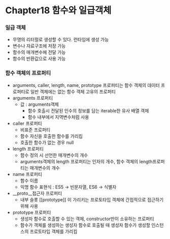 # Chapter18 함수와 일급객체

### 일급 객체

- 무명의 리터럴로 생성할 수 있다. 런타임에 생성 가능
- 변수나 자료구조에 저장 가능
- 함수의 매개변수에 전달 가능
- 함수의 반환값으로 사용 가능

### 함수 객체의 프로퍼티

- arguments, caller, length, name, prototype 프로퍼티는 함수 객체의 데이터 프로퍼티로 일반 객체에는 없는 함수 객체 고유의 프로퍼티
- arguments 프로퍼티
    - 값 : arguments객체
        - 함수 호출시 전달된 인수의 정보를 담는 iterable한 유사 배열 객체
        - 함수 내부에서 지역변수처럼 사용
- caller 프로퍼티
    - 비표준 프로퍼티
    - 함수 자신을 호출한 함수를 가리킴
    - 호출한 함수가 없는 경우 null
- length 프로퍼티
    - 함수 정의 시 선언한 매개변수의 개수
    - arguments객체의 length 프로퍼티는 인자의 개수, 함수 객체의 length프로퍼티는 매개변수의 개수
- name 프로퍼티
    - 함수 이름
    - 익명 함수 표현식 : ES5 → 빈문자열, ES6 → 식별자
- __proto__접근자 프로퍼티
    - 내부 슬롯 [[prototype]] 이 가리키는 프로토타입 객체에 간접적으로 접근하기 위해 사용
- prototype 프로퍼티
    - 생성자 함수로 호출할 수 있는 객체, constructor만이 소유하는 프로퍼티
    - 함수가 객체를 생성하는 생성자 함수로 호출될 때 생성자 함수가 생성할 인스턴스의 프로토타입 객체를 가리킴